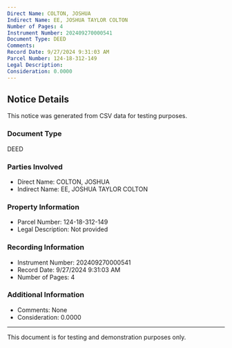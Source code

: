 ```yaml
---
Direct Name: COLTON, JOSHUA
Indirect Name: EE, JOSHUA TAYLOR COLTON
Number of Pages: 4
Instrument Number: 202409270000541
Document Type: DEED
Comments: 
Record Date: 9/27/2024 9:31:03 AM
Parcel Number: 124-18-312-149
Legal Description: 
Consideration: 0.0000
---
```


## Notice Details

This notice was generated from CSV data for testing purposes.

### Document Type
DEED

### Parties Involved
- Direct Name: COLTON, JOSHUA
- Indirect Name: EE, JOSHUA TAYLOR COLTON

### Property Information
- Parcel Number: 124-18-312-149
- Legal Description: Not provided

### Recording Information
- Instrument Number: 202409270000541
- Record Date: 9/27/2024 9:31:03 AM
- Number of Pages: 4

### Additional Information
- Comments: None
- Consideration: 0.0000

---

This document is for testing and demonstration purposes only.
